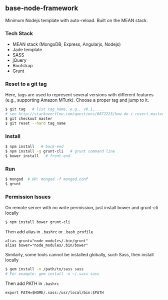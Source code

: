 ## base-node-framework
Minimum Nodejs template with auto-reload. Built on the MEAN stack.

### Tech Stack
- MEAN stack (MongoDB, Express, Angularjs, Nodejs)
- Jade template
- SASS
- jQuery
- Bootstrap
- Grunt


### Reset to a git tag
Here, tags are used to represent several versions with different features (e.g., supporting Amazon MTurk).
Choose a proper tag and jump to it.
```bash
$ git tag   # list tag_name, e.g., v0.1, ...
# see http://stackoverflow.com/questions/6872223/how-do-i-revert-master-branch-to-a-tag-in-git
$ git checkout master
$ git reset --hard tag_name
```

### Install
```bash
$ npm install   # back-end
$ npm install -g grunt-cli   # grunt command line
$ bower install   # front-end
```

### Run
```bash
$ mongod  # OR: mongod -f mongod.conf
$ grunt
```

### Permission Issues
On remote server with no write permission, just install bower and grunt-cli locally
```bash
$ npm install bower grunt-cli
```

Then add alias in `.bashrc` or `.bash_profile`
```
alias grunt="node_modules/.bin/grunt"
alias bower="node_modules/.bin/bower"
```

Similarly, some tools cannot be installed globally, such Sass, then install locally
```bash
$ gem install -n /path/to/sass sass
# For example: gem install -n ~/.sass sass
```
Then add PATH in `.bashrc`
```
export PATH=$HOME/.sass:/usr/local/bin:$PATH
```
